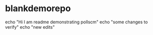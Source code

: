 # blankdemorepo
echo "Hi I am readme demonstrating pollscm"
echo "some changes to verify"
echo "new edits"
